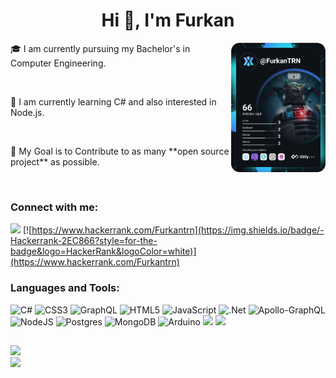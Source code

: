 

</p>
<h1 align="center">Hi 👋, I'm Furkan</h1>
 <img width="30%" align="right" alt="dev.daily" src="devcard.svg" />
<p>🎓 I am currently pursuing my Bachelor's in Computer Engineering.</p> <br>
<p>🌱 I am currently learning C# and also interested in Node.js.</p><br>
<p>🎯 My Goal is to Contribute to as many **open source project** as possible.</p><br>



<h3 align="left">Connect with me:</h3>
<p align="left">


[![](https://img.shields.io/badge/LinkedIn-0077B5?style=for-the-badge&logo=linkedin&logoColor=white)](https://www.linkedin.com/in/furkantrn/)
[![https://www.hackerrank.com/Furkantrn](https://img.shields.io/badge/-Hackerrank-2EC866?style=for-the-badge&logo=HackerRank&logoColor=white)](https://www.hackerrank.com/Furkantrn)

</p>

<h3 align="left">Languages and Tools:</h3>

![C#](https://img.shields.io/badge/c%23-%23239120.svg?style=for-the-badge&logo=c-sharp&logoColor=white) ![CSS3](https://img.shields.io/badge/css3-%231572B6.svg?style=for-the-badge&logo=css3&logoColor=white) ![GraphQL](https://img.shields.io/badge/-GraphQL-E10098?style=for-the-badge&logo=graphql&logoColor=white) ![HTML5](https://img.shields.io/badge/html5-%23E34F26.svg?style=for-the-badge&logo=html5&logoColor=white) ![JavaScript](https://img.shields.io/badge/javascript-%23323330.svg?style=for-the-badge&logo=javascript&logoColor=%23F7DF1E) ![.Net](https://img.shields.io/badge/.NET-5C2D91?style=for-the-badge&logo=.net&logoColor=white) ![Apollo-GraphQL](https://img.shields.io/badge/-ApolloGraphQL-311C87?style=for-the-badge&logo=apollo-graphql) ![NodeJS](https://img.shields.io/badge/node.js-6DA55F?style=for-the-badge&logo=node.js&logoColor=white) ![Postgres](https://img.shields.io/badge/postgres-%23316192.svg?style=for-the-badge&logo=postgresql&logoColor=white) ![MongoDB](https://img.shields.io/badge/MongoDB-%234ea94b.svg?style=for-the-badge&logo=mongodb&logoColor=white) ![Arduino](https://img.shields.io/badge/Arduino-00979D?style=for-the-badge&logo=Arduino&logoColor=white) ![](https://img.shields.io/badge/Ubuntu-E95420?style=for-the-badge&logo=ubuntu&logoColor=white) ![](https://img.shields.io/badge/Postman-FF6C37?style=for-the-badge&logo=Postman&logoColor=white)
<h2></h2>

![](https://github-readme-stats.vercel.app/api/top-langs/?username=FurkanTRN&theme=onedark&hide_border=true&include_all_commits=true&count_private=true&layout=compact)<br>
![](https://github-readme-streak-stats.herokuapp.com/?user=FurkanTRN&theme=onedark&hide_border=true)<br/>

<!--START_SECTION:activity-->
<!--END_SECTION:activity-->
